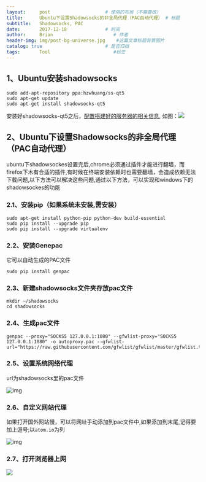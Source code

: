 ```yaml
---
layout:     post                    # 使用的布局（不需要改）
title:      Ubuntu下设置Shadowsocks的非全局代理（PAC自动代理） # 标题 
subtitle:   Shadowsocks, PAC
date:       2017-12-18              # 时间
author:     Brian                      # 作者
header-img: img/post-bg-universe.jpg    #这篇文章标题背景图片
catalog: true                       # 是否归档
tags:       Tool                       #标签
---
```



## 1、Ubuntu安装shadowsocks

```
sudo add-apt-repository ppa:hzwhuang/ss-qt5
sudo apt-get update
sudo apt-get install shadowsocks-qt5
```
安装好shadowsocks-qt5之后，[配置搭建好的服务器的相关信息](http://xiezhongzhao.top/2017/12/20/GoogleCloudPlatform%E6%90%AD%E5%BB%BAvps/), 如图：![](http://ww1.sinaimg.cn/large/006zLtEmgy1fq6nvddbc8j30pz0evq5k.jpg)

## 2、Ubuntu下设置Shadowsocks的非全局代理（PAC自动代理）

ubuntu下shadowsockes设置完后,chrome必须通过插件才能进行翻墙，而firefox下木有合适的插件,有时候在终端安装依赖时也需要翻墙，会造成依赖无法下载问题,以下方法可以解决这些问题,通过以下方法，可以实现和windows下的shadowsockes的功能

### 2.1、安装pip（如果系统未安装,需安装）

```
sudo apt-get install python-pip python-dev build-essential 
sudo pip install --upgrade pip 
sudo pip install --upgrade virtualenv
```

### 2.2、安装Genepac

它可以自动生成的PAC文件

```
sudo pip install genpac
```

### 2.3、新建shadowsocks文件夹存放pac文件

```
mkdir ~/shadowsocks
cd shadowsocks
```

### 2.4、生成pac文件

```
genpac --proxy="SOCKS5 127.0.0.1:1080" --gfwlist-proxy="SOCKS5 127.0.0.1:1080" -o autoproxy.pac --gfwlist-url="https://raw.githubusercontent.com/gfwlist/gfwlist/master/gfwlist.txt"
```

### 2.5、设置系统网络代理

url为shadowsocks里的pac文件

![img](https://leanote.com/api/file/getImage?fileId=587305cfab6441236e01829c)


### 2.6、自定义网站代理

如果打开国外网站慢，可以将网址手动添加到pac文件中,如果添加到末尾,记得要加上逗号;以`atom.io`为列 


![img](https://leanote.com/api/file/getImage?fileId=58730a88ab6441236e01831d)

### 2.7、打开浏览器上网

![](http://ww1.sinaimg.cn/large/006zLtEmgy1fq6ob7l9drj311a0oo11g.jpg)


